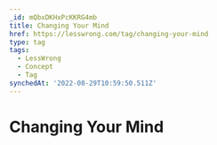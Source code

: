 ```yaml
---
_id: mQbxDKHxPcKKRG4mb
title: Changing Your Mind
href: https://lesswrong.com/tag/changing-your-mind
type: tag
tags:
  - LessWrong
  - Concept
  - Tag
synchedAt: '2022-08-29T10:59:50.511Z'
---
```

# Changing Your Mind

